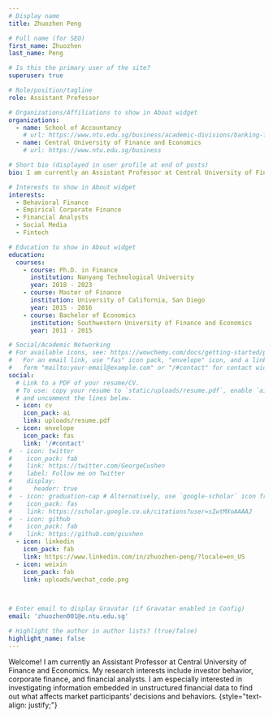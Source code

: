 ```yaml
---
# Display name
title: Zhuozhen Peng

# Full name (for SEO)
first_name: Zhuozhen
last_name: Peng

# Is this the primary user of the site?
superuser: true

# Role/position/tagline
role: Assistant Professor

# Organizations/Affiliations to show in About widget
organizations:
  - name: School of Accountancy
    # url: https://www.ntu.edu.sg/business/academic-divisions/banking-finance
  - name: Central University of Finance and Economics
    # url: https://www.ntu.edu.sg/business

# Short bio (displayed in user profile at end of posts)
bio: I am currently an Assistant Professor at Central University of Finance and Economics.

# Interests to show in About widget
interests:
  - Behavioral Finance
  - Empirical Corporate Finance
  - Financial Analysts
  - Social Media
  - Fintech

# Education to show in About widget
education:
  courses:
    - course: Ph.D. in Finance
      institution: Nanyang Technological University
      year: 2018 - 2023
    - course: Master of Finance
      institution: University of California, San Diego
      year: 2015 - 2016
    - course: Bachelor of Economics
      institution: Southwestern University of Finance and Economics
      year: 2011 - 2015

# Social/Academic Networking
# For available icons, see: https://wowchemy.com/docs/getting-started/page-builder/#icons
#   For an email link, use "fas" icon pack, "envelope" icon, and a link in the
#   form "mailto:your-email@example.com" or "/#contact" for contact widget.
social:
  # Link to a PDF of your resume/CV.
  # To use: copy your resume to `static/uploads/resume.pdf`, enable `ai` icons in `params.yaml`,
  # and uncomment the lines below.
  - icon: cv
    icon_pack: ai
    link: uploads/resume.pdf
  - icon: envelope
    icon_pack: fas
    link: '/#contact'
#  - icon: twitter
#    icon_pack: fab
#    link: https://twitter.com/GeorgeCushen
#    label: Follow me on Twitter
#    display:
#      header: true 
#  - icon: graduation-cap # Alternatively, use `google-scholar` icon from `ai` icon pack
#    icon_pack: fas
#    link: https://scholar.google.co.uk/citations?user=sIwtMXoAAAAJ
#  - icon: github
#    icon_pack: fab
#    link: https://github.com/gcushen
  - icon: linkedin
    icon_pack: fab
    link: https://www.linkedin.com/in/zhuozhen-peng/?locale=en_US
  - icon: weixin
    icon_pack: fab
    link: uploads/wechat_code.png

  

# Enter email to display Gravatar (if Gravatar enabled in Config)
email: 'zhuozhen001@e.ntu.edu.sg'

# Highlight the author in author lists? (true/false)
highlight_name: false
---
```


Welcome! I am currently an Assistant Professor at Central University of Finance and Economics. My research interests include investor behavior, corporate finance, and financial analysts. I am especially interested in investigating information embedded in unstructured financial data to find out what affects market participants’ decisions and behaviors. 
{style="text-align: justify;"}
